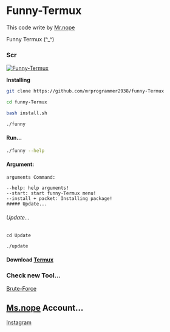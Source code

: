 # Funny-Termux

This code write by [Mr.nope](https://github.com/mrprogrammer2938)

Funny Termux (^_^)

### Scr
[![Funny-Termux](https://user-images.githubusercontent.com/78996423/124370758-0b6c9980-dc90-11eb-80fe-d0c28891617b.jpeg)](https://github.com/mrprogrammer2938/funny-Termux)

**Installing**
``` sh
git clone https://github.com/mrprogrammer2938/funny-Termux

cd funny-Termux

bash install.sh

./funny
```

#### Run...
``` sh
./funny --help
```

#### Argument:
```
arguments Command:

--help: help arguments!
--start: start funny-Termux menu!
--install + packet: Installing package!
##### Update...
```
###### Update...
```
cd Update

./update
```

#### Download [Termux](https://play.google.com/store/apps/details?id=com.termux&hl=en&gl=US)

### Check new Tool...
[Brute-Force](https://github.com/mrprogrammer2938/Brute-Force)

## [Ms.nope](https://github.com/mrprogrammer2938) Account...
[Instagram](https://instagram.com/programmer2938)

